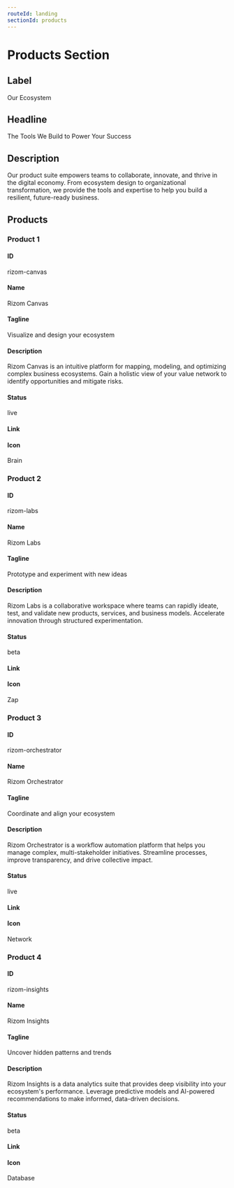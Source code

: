 ```yaml
---
routeId: landing
sectionId: products
---
```

# Products Section

## Label

Our Ecosystem

## Headline

The Tools We Build to Power Your Success

## Description

Our product suite empowers teams to collaborate, innovate, and thrive in the digital economy. From ecosystem design to organizational transformation, we provide the tools and expertise to help you build a resilient, future-ready business.

## Products

### Product 1

#### ID

rizom-canvas

#### Name

Rizom Canvas

#### Tagline

Visualize and design your ecosystem

#### Description

Rizom Canvas is an intuitive platform for mapping, modeling, and optimizing complex business ecosystems. Gain a holistic view of your value network to identify opportunities and mitigate risks.

#### Status

live

#### Link

#### Icon

Brain

### Product 2

#### ID

rizom-labs

#### Name

Rizom Labs

#### Tagline

Prototype and experiment with new ideas

#### Description

Rizom Labs is a collaborative workspace where teams can rapidly ideate, test, and validate new products, services, and business models. Accelerate innovation through structured experimentation.

#### Status

beta

#### Link

#### Icon

Zap

### Product 3

#### ID

rizom-orchestrator

#### Name

Rizom Orchestrator

#### Tagline

Coordinate and align your ecosystem

#### Description

Rizom Orchestrator is a workflow automation platform that helps you manage complex, multi-stakeholder initiatives. Streamline processes, improve transparency, and drive collective impact.

#### Status

live

#### Link

#### Icon

Network

### Product 4

#### ID

rizom-insights

#### Name

Rizom Insights

#### Tagline

Uncover hidden patterns and trends

#### Description

Rizom Insights is a data analytics suite that provides deep visibility into your ecosystem's performance. Leverage predictive models and AI-powered recommendations to make informed, data-driven decisions.

#### Status

beta

#### Link

#### Icon

Database
